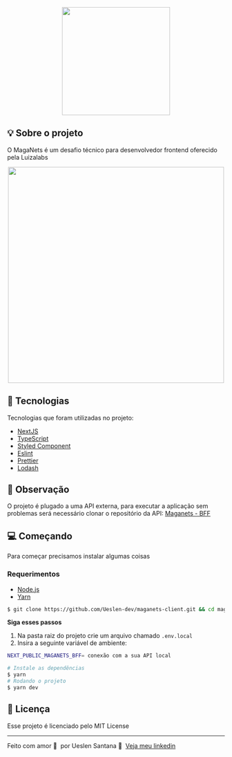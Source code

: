 

<div align="center">
    <img src="https://user-images.githubusercontent.com/65665108/180672190-10255aa2-ce1e-4f00-8949-8b52ecd53666.png" width="250"/>
</div>

## :bulb: Sobre o projeto
O MagaNets é um desafio técnico para desenvolvedor frontend oferecido pela Luizalabs

<div align="center">
    <img src="https://user-images.githubusercontent.com/65665108/180672238-e9fff6ca-8da2-44c6-a0ee-e52f7a892eed.png" width="500"/>
</div>

## 🚀 Tecnologias

Tecnologias que foram utilizadas no projeto:

- [NextJS](https://nextjs.org/)
- [TypeScript](https://www.typescriptlang.org/)
- [Styled Component](https://storybook.js.org/)
- [Eslint](https://eslint.org/)
- [Prettier](https://prettier.io/)
- [Lodash](https://lodash.com/)
## 👀 Observação

O projeto é plugado a uma API externa, para executar a aplicação sem problemas será necessário clonar o repositório da API: [Maganets - BFF](https://github.com/Ueslen-dev/maganets-bff)


## 💻 Começando
Para começar precisamos instalar algumas coisas

### Requerimentos

- [Node.js](https://nodejs.org/en/)
- [Yarn](https://classic.yarnpkg.com/)


```bash
$ git clone https://github.com/Ueslen-dev/maganets-client.git && cd maganets-client
```

**Siga esses passos**
1. Na pasta raiz do projeto crie um arquivo chamado `.env.local`
2. Insira a seguinte variável de ambiente:
```bash
NEXT_PUBLIC_MAGANETS_BFF= conexão com a sua API local

# Instale as dependências
$ yarn
# Rodando o projeto
$ yarn dev
```
## 📝 Licença

Esse projeto é licenciado pelo MIT License

---

Feito com amor 💙&nbsp; por Ueslen Santana 👋 &nbsp;[Veja meu linkedin](https://www.linkedin.com/in/ueslen-santos)
